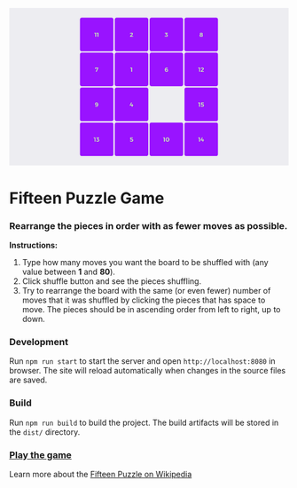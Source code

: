 [![Fifteen Puzzle Game](src/assets/fifteen-puzzle-game.png)](https://ofcode.com.br/projects/fifteen-puzzle-game/)

Fifteen Puzzle Game
===================

### Rearrange the pieces in order with as fewer moves as possible.

**Instructions:**
1. Type how many moves you want the board to be shuffled with (any value between **1** and **80**).
2. Click shuffle button and see the pieces shuffling.
3. Try to rearrange the board with the same (or even fewer) number of moves that it was shuffled by clicking the pieces that has space to move. The pieces should be in ascending order from left to right, up to down.

### Development

Run `npm run start` to start the server and open `http://localhost:8080` in browser. The site will reload automatically when changes in the source files are saved.

### Build

Run `npm run build` to build the project. The build artifacts will be stored in the `dist/` directory.

### [Play the game](https://ofcode.com.br/projects/fifteen-puzzle-game)

Learn more about the [Fifteen Puzzle on Wikipedia](https://en.wikipedia.org/wiki/15_puzzle)